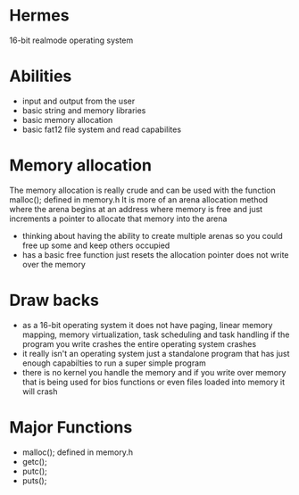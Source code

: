 # Hermes
16-bit realmode operating system



# Abilities
- input and output from the user
- basic string and memory libraries
- basic memory allocation
- basic fat12 file system and read capabilites

# Memory allocation
The memory allocation is really crude and can be used with the function malloc(); defined in memory.h
It is more of an arena allocation method where the arena begins at an address where memory is free and just increments
a pointer to allocate that memory into the arena
- thinking about having the ability to create multiple arenas so you could free up some and keep others occupied
- has a basic free function just resets the allocation pointer does not write over the memory

# Draw backs
- as a 16-bit operating system it does not have paging, linear memory mapping, memory virtualization, task scheduling and task handling
if the program you write crashes the entire operating system crashes
- it really isn't an operating system just a standalone program that has just enough capabilties to run a super simple program
- there is no kernel you handle the memory and if you write over memory that is being used for bios functions or even files loaded into memory it will crash

# Major Functions
- malloc(); defined in memory.h
- getc();
- putc();
- puts(); 
